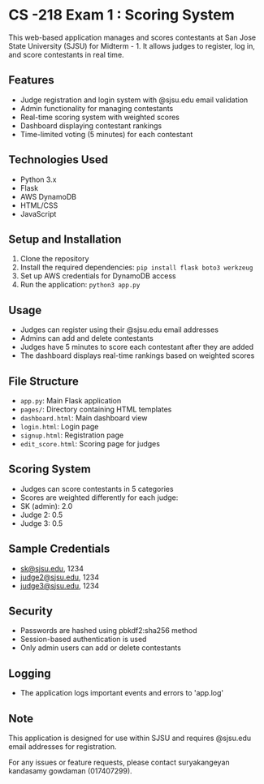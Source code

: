 # CS -218 Exam 1 : Scoring System

This web-based application manages and scores contestants at San Jose State University (SJSU) for Midterm - 1. It allows judges to register, log in, and score contestants in real time.

## Features

- Judge registration and login system with @sjsu.edu email validation
- Admin functionality for managing contestants
- Real-time scoring system with weighted scores
- Dashboard displaying contestant rankings
- Time-limited voting (5 minutes) for each contestant

## Technologies Used

- Python 3.x
- Flask
- AWS DynamoDB
- HTML/CSS
- JavaScript

## Setup and Installation

1. Clone the repository
2. Install the required dependencies:
    ```pip install flask boto3 werkzeug```
3. Set up AWS credentials for DynamoDB access
4. Run the application:
    ```python3 app.py```


## Usage

- Judges can register using their @sjsu.edu email addresses
- Admins can add and delete contestants
- Judges have 5 minutes to score each contestant after they are added
- The dashboard displays real-time rankings based on weighted scores

## File Structure

- `app.py`: Main Flask application
- `pages/`: Directory containing HTML templates
- `dashboard.html`: Main dashboard view
- `login.html`: Login page
- `signup.html`: Registration page
- `edit_score.html`: Scoring page for judges

## Scoring System

- Judges can score contestants in 5 categories
- Scores are weighted differently for each judge:
- SK (admin): 2.0
- Judge 2: 0.5
- Judge 3: 0.5

## Sample Credentials

- sk@sjsu.edu, 1234
- judge2@sjsu.edu, 1234
- judge3@sjsu.edu, 1234

## Security

- Passwords are hashed using pbkdf2:sha256 method
- Session-based authentication is used
- Only admin users can add or delete contestants

## Logging

- The application logs important events and errors to 'app.log'

## Note

This application is designed for use within SJSU and requires @sjsu.edu email addresses for registration.

For any issues or feature requests, please contact suryakangeyan kandasamy gowdaman (017407299).
